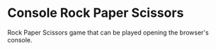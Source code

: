 # Console Rock Paper Scissors
Rock Paper Scissors game that can be played opening the browser's console.
